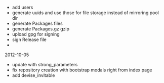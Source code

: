 * add users
* generate uuids and use those for file storage instead of mirroring pool dir
* generate Packages files
* generate Packages.gz gzip
* upload gpg for signing
* sign Release file
*



2012-10-05

* update with strong_parameters
* fix repository creation with bootstrap modals right from index page
* add devise_invitable
